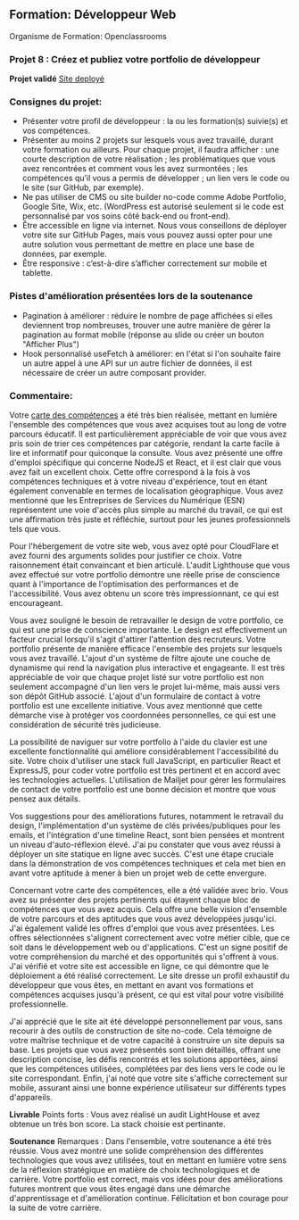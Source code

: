 ## Formation: Développeur Web
Organisme de Formation: Openclassrooms

### Projet 8 : Créez et publiez votre portfolio de développeur
**Projet validé**
[Site deployé](https://arnaudgoguelindev.pages.dev/)

### Consignes du projet:
  - Présenter votre profil de développeur : la ou les formation(s) suivie(s) et vos compétences.
  - Présenter au moins 2 projets sur lesquels vous avez travaillé, durant votre formation ou ailleurs. Pour chaque projet, il faudra afficher :
        une courte description de votre réalisation ;
        les problématiques que vous avez rencontrées et comment vous les avez surmontées ;
        les compétences qu’il vous a permis de développer ;
        un lien vers le code ou le site (sur GitHub, par exemple).
  - Ne pas utiliser de CMS ou site builder no-code comme Adobe Portfolio, Google Site, Wix, etc. (WordPress est autorisé seulement si le code est personnalisé par vos soins côté back-end ou front-end).
  - Être accessible en ligne via internet. Nous vous conseillons de déployer votre site sur GitHub Pages, mais vous pouvez aussi opter pour une autre solution vous permettant de mettre en place une base de données, par exemple.
  - Être responsive : c’est-à-dire s’afficher correctement sur mobile et tablette.

### Pistes d'amélioration présentées lors de la soutenance
  - Pagination à améliorer : réduire le nombre de page affichées si elles deviennent trop nombreuses, trouver une autre manière de gérer la pagination au format mobile (réponse au slide ou créer un bouton "Afficher Plus")
  - Hook personnalisé useFetch à améliorer: en l'état si l'on souhaite faire un autre appel à une API sur un autre fichier de données, il est nécessaire de créer un autre composant provider.
    
### Commentaire:
Votre [carte des compétences](https://miro.com/app/board/uXjVMl3BCl0=/?share_link_id=641828872347) a été très bien réalisée, mettant en lumière l'ensemble des compétences que vous avez acquises tout au long de votre parcours éducatif. 
Il est particulièrement appréciable de voir que vous avez pris soin de trier ces compétences par catégorie, rendant la carte facile à lire et informatif pour quiconque la consulte.
Vous avez présenté une offre d'emploi spécifique qui concerne NodeJS et React, et il est clair que vous avez fait un excellent choix. 
Cette offre correspond à la fois à vos compétences techniques et à votre niveau d'expérience, tout en étant également convenable en termes de localisation géographique.
Vous avez mentionné que les Entreprises de Services du Numérique (ESN) représentent une voie d'accès plus simple au marché du travail, ce qui est une affirmation très juste et réfléchie, surtout pour les jeunes professionnels tels que vous.

Pour l'hébergement de votre site web, vous avez opté pour CloudFlare et avez fourni des arguments solides pour justifier ce choix. Votre raisonnement était convaincant et bien articulé.
L'audit Lighthouse que vous avez effectué sur votre portfolio démontre une réelle prise de conscience quant à l'importance de l'optimisation des performances et de l'accessibilité. 
Vous avez obtenu un score très impressionnant, ce qui est encourageant.

Vous avez souligné le besoin de retravailler le design de votre portfolio, ce qui est une prise de conscience importante. 
Le design est effectivement un facteur crucial lorsqu'il s'agit d'attirer l'attention des recruteurs.
Votre portfolio présente de manière efficace l'ensemble des projets sur lesquels vous avez travaillé. 
L'ajout d'un système de filtre ajoute une couche de dynamisme qui rend la navigation plus interactive et engageante.
Il est très appréciable de voir que chaque projet listé sur votre portfolio est non seulement accompagné d'un lien vers le projet lui-même, mais aussi vers son dépôt GitHub associé.
L'ajout d'un formulaire de contact à votre portfolio est une excellente initiative. 
Vous avez mentionné que cette démarche vise à protéger vos coordonnées personnelles, ce qui est une considération de sécurité très judicieuse.

La possibilité de naviguer sur votre portfolio à l'aide du clavier est une excellente fonctionnalité qui améliore considérablement l'accessibilité du site.
Votre choix d'utiliser une stack full JavaScript, en particulier React et ExpressJS, pour coder votre portfolio est très pertinent et en accord avec les technologies actuelles.
L'utilisation de Mailjet pour gérer les formulaires de contact de votre portfolio est une bonne décision et montre que vous pensez aux détails.

Vos suggestions pour des améliorations futures, notamment le retravail du design, l'implémentation d'un système de clés privées/publiques pour les emails, et l'intégration d'une timeline React, sont bien pensées et montrent un niveau d'auto-réflexion élevé.
J'ai pu constater que vous avez réussi à déployer un site statique en ligne avec succès. C'est une étape cruciale dans la démonstration de vos compétences techniques et cela met bien en avant votre aptitude à mener à bien un projet web de cette envergure.

Concernant votre carte des compétences, elle a été validée avec brio. Vous avez su présenter des projets pertinents qui étayent chaque bloc de compétences que vous avez acquis. Cela offre une belle vision d'ensemble de votre parcours et des aptitudes que vous avez développées jusqu'ici.
J'ai également validé les offres d'emploi que vous avez présentées. Les offres sélectionnées s'alignent correctement avec votre métier cible, que ce soit dans le développement web ou d'applications. 
C'est un signe positif de votre compréhension du marché et des opportunités qui s'offrent à vous.
J'ai vérifié et votre site est accessible en ligne, ce qui démontre que le déploiement a été réalisé correctement.
Le site dresse un profil exhaustif du développeur que vous êtes, en mettant en avant vos formations et compétences acquises jusqu'à présent, ce qui est vital pour votre visibilité professionnelle.

J'ai apprécié que le site ait été développé personnellement par vous, sans recourir à des outils de construction de site no-code. 
Cela témoigne de votre maîtrise technique et de votre capacité à construire un site depuis sa base.
Les projets que vous avez présentés sont bien détaillés, offrant une description concise, les défis rencontrés et les solutions apportées, ainsi que les compétences utilisées, complétées par des liens vers le code ou le site correspondant.
Enfin, j'ai noté que votre site s'affiche correctement sur mobile, assurant ainsi une bonne expérience utilisateur sur différents types d'appareils.

**Livrable**
Points forts :
Vous avez réalisé un audit LightHouse et avez obtenue un très bon score.
La stack choisie est pertinante.

**Soutenance**
Remarques :
Dans l'ensemble, votre soutenance a été très réussie. Vous avez montré une solide compréhension des différentes technologies que vous avez utilisées, tout en mettant en lumière votre sens de la réflexion stratégique en matière de choix technologiques et de carrière. Votre portfolio est correct, mais vos idées pour des améliorations futures montrent que vous êtes engagé dans une démarche d'apprentissage et d'amélioration continue.
Félicitation et bon courage pour la suite de votre carrière.
